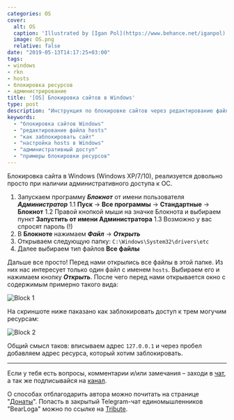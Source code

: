 ```yaml
---
categories: OS
cover:
  alt: OS
  caption: 'Illustrated by [Igan Pol](https://www.behance.net/iganpol)'
  image: OS.png
  relative: false
date: "2019-05-13T14:17:25+03:00"
tags:
- windows
- rkn
- hosts
- блокировка ресурсов
- администрирование
title: '[OS] Блокировка сайтов в Windows'
type: post
description: "Инструкция по блокировке сайтов через редактирование файла hosts в Windows. Примеры и настройка прав администратора."
keywords:
  - "блокировка сайтов Windows"
  - "редактирование файла hosts"
  - "как заблокировать сайт"
  - "настройка hosts в Windows"
  - "административный доступ"
  - "примеры блокировки ресурсов"
---
```


Блокировка сайта в Windows (Windows XP/7/10), реализуется довольно просто при наличии административного доступа к ОС.

1. Запускаем программу ***Блокнот*** от имени пользователя ***Администратор***
1.1 **Пуск** -> **Все программы** -> **Стандартные** -> **Блокнот**
1.2 Правой кнопкой мыши на значке Блокнота и выбираем пункт **Запустить от имени Администратора**
1.3 Возможно у вас спросят пароль (!)
2. В **Блокноте** нажимаем ***Файл*** -> ***Открыть***
3. Открываем следующую папку: `C:\Windows\System32\drivers\etc`
4. Далее выбираем тип файлов **Все файлы**

Дальше все просто! Перед нами открылись все файлы в этой папке. Из них нас интересует только один файл с именем `hosts`. Выбираем его и нажимаем кнопку ***Открыть***. После чего перед нами открывается окно с содержимым примерно такого вида:

![Block 1](https://images.pcworld.com/images/article/2012/01/block1-10964846.png)

На скриншоте ниже паказано как заблокировать доступ к трем могучим ресурсам:

![Block 2](https://images.pcworld.com/images/article/2012/01/block2-10964843.png)

Общий смысл таков: вписываем адрес `127.0.0.1` и через пробел добавляем адрес ресурса, который хотим заблокировать.

---

Если у тебя есть вопросы, комментарии и/или замечания – заходи в [чат](https://ttttt.me/jtprogru_chat), а так же подписывайся на [канал](https://ttttt.me/jtprogru_channel).

О способах отблагодарить автора можно почитать на странице "[Донаты](https://jtprog.ru/donations/)". Попасть в закрытый Telegram-чат единомышленников "BearLoga" можно по ссылке на [Tribute](https://web.tribute.tg/s/oRV).
